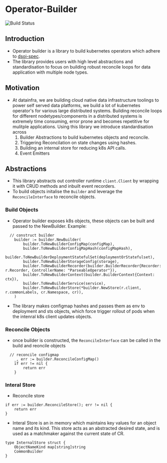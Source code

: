 # Operator-Builder

![Build Status](https://github.com/datainfrahq/operator-builder/actions/workflows/go.yml/badge.svg)

## Introduction
- Operator builder is a library to build kubernetes operators which adhere to [dsoi-spec](https://github.com/datainfrahq/dsoi-spec).
- The library provides users with high level abstractions and standardisation to focus on building robust reconcile loops for data application with multiple node types.

## Motivation

- At datainfra, we are building cloud native data infrastructure toolings to power self served data platforms, we build a lot of kubernetes operator's for various large distributed systems. Building reconcile loops for different nodetypes/components in a distributed systems is extremely time consuming, error prone and becomes repetitive for mulitple applications. 
Using this library we introduce standardisation across 
    1. Builder Abstractions to build kubernetes objects and reconcile.
    2. Triggering Reconcilation on state changes using hashes.
    3. Building an internal store for reducing k8s API calls.
    4. Event Emitters 

## Abstractions

- This library abstracts out controller runtime ```client.Client``` by wrapping it with CRUD methods and inbuilt event recorders.
- To build objects initalise the ```Builder``` and leverage the ```ReconcileInterface``` to reconcile objects.

### Build Objects 
- Operator builder exposes k8s objects, these objects can be built and passed to the NewBuilder. Example:
```
  // construct builder
	builder := builder.NewBuilder(
		builder.ToNewBuilderConfigMap(configMap),
		builder.ToNewBuilderConfigMapHash(configMapHash),
		builder.ToNewBuilderDeploymentStatefulSet(deploymentOrStatefulset),
		builder.ToNewBuilderStorageConfig(storage),
		builder.ToNewBuilderRecorder(builder.BuilderRecorder{Recorder: r.Recorder, ControllerName: "ParseableOperator"}),
		builder.ToNewBuilderContext(builder.BuilderContext{Context: ctx}),
		builder.ToNewBuilderService(service),
		builder.ToNewBuilderStore(*builder.NewStore(r.client, r.commonLabels, cr.Namespace, cr)),
	)
```
- The library makes configmap hashes and passes them as env to deployment and sts objects, which force trigger rollout of pods when the intenral k8s client updates objects.

### Reconcile Objects
- once builder is constructed, the ```ReconcileInterface``` can be called in the build and reoncile objects
```
  // reconcile configmap
	_, err := builder.ReconcileConfigMap()
	if err != nil {
		return err
	}

```
### Interal Store
- Reconcile store
```
if err := builder.ReconcileStore(); err != nil {
	return err
}
```
- Interal Store is an in memory which maintains key values for an object name and its kind.
  This store acts as an abstracted desired state, and is used as a matchmaker against the current state of CR.
```
type InternalStore struct {
	ObjectNameKind map[string]string
	CommonBuilder
}
```
